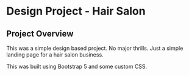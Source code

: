 # Design Project - Hair Salon

## Project Overview

This was a simple design based project. No major thrills. Just a simple landing page for a hair salon business.

This was built using Bootstrap 5 and some custom CSS.
